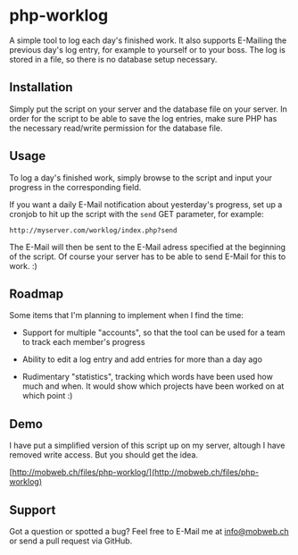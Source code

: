 # php-worklog

A simple tool to log each day's finished work. It also supports E-Mailing the previous day's log entry, for example to yourself or to your boss. The log is stored in a file, so there is no database setup necessary.

## Installation

Simply put the script on your server and the database file on your server. In order for the script to be able to save the log entries, make sure PHP has the necessary read/write permission for the database file.

## Usage

To log a day's finished work, simply browse to the script and input your progress in the corresponding field.

If you want a daily E-Mail notification about yesterday's progress, set up a cronjob to hit up the script with the ```send``` GET parameter, for example:

    http://myserver.com/worklog/index.php?send

The E-Mail will then be sent to the E-Mail adress specified at the beginning of the script. Of course your server has to be able to send E-Mail for this to work. :)

## Roadmap

Some items that I'm planning to implement when I find the time:

- Support for multiple "accounts", so that the tool can be used for a team to track each member's progress

- Ability to edit a log entry and add entries for more than a day ago

- Rudimentary "statistics", tracking which words have been used how much and when. It would show which projects have been worked on at which point :)

## Demo

I have put a simplified version of this script up on my server, altough I have removed write access. But you should get the idea.

[http://mobweb.ch/files/php-worklog/](http://mobweb.ch/files/php-worklog)

## Support

Got a question or spotted a bug? Feel free to E-Mail me at [info@mobweb.ch](mailto:info@mobweb.ch) or send a pull request via GitHub.